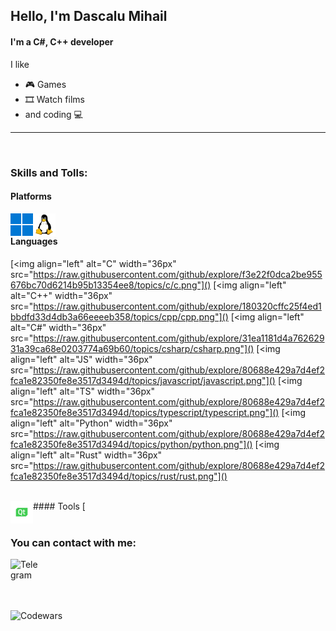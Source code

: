 ## Hello, I'm Dascalu Mihail 

#### I'm a C#, C++ developer

I like
-  🎮 Games
-  🎞️ Watch films
-  and coding 💻

---

<br />

### Skills and Tolls:

#### Platforms
[<img align="left" alt="Windows" width="36px" src="https://raw.githubusercontent.com/github/explore/379d49236d826364be968345e0a085d044108cff/topics/windows/windows.png">]()  [<img align="left" alt="Windows" width="36px" src="https://raw.githubusercontent.com/github/explore/80688e429a7d4ef2fca1e82350fe8e3517d3494d/topics/linux/linux.png">]()
<br />
#### Languages
[<img align="left" alt="C" width="36px" src="https://raw.githubusercontent.com/github/explore/f3e22f0dca2be955676bc70d6214b95b13354ee8/topics/c/c.png"]()
[<img align="left" alt="C++" width="36px" src="https://raw.githubusercontent.com/github/explore/180320cffc25f4ed1bbdfd33d4db3a66eeeeb358/topics/cpp/cpp.png"]()
[<img align="left" alt="C#" width="36px" src="https://raw.githubusercontent.com/github/explore/31ea1181d4a76262931a39ca68e0203774a69b60/topics/csharp/csharp.png"]()
[<img align="left" alt="JS" width="36px" src="https://raw.githubusercontent.com/github/explore/80688e429a7d4ef2fca1e82350fe8e3517d3494d/topics/javascript/javascript.png"]()
[<img align="left" alt="TS" width="36px" src="https://raw.githubusercontent.com/github/explore/80688e429a7d4ef2fca1e82350fe8e3517d3494d/topics/typescript/typescript.png"]()
[<img align="left" alt="Python" width="36px" src="https://raw.githubusercontent.com/github/explore/80688e429a7d4ef2fca1e82350fe8e3517d3494d/topics/python/python.png"]()
[<img align="left" alt="Rust" width="36px" src="https://raw.githubusercontent.com/github/explore/80688e429a7d4ef2fca1e82350fe8e3517d3494d/topics/rust/rust.png"]()

<br />
#### Tools
[<img align="left" alt="QT" width="36px" src="https://raw.githubusercontent.com/github/explore/80688e429a7d4ef2fca1e82350fe8e3517d3494d/topics/qt/qt.png"]()
[<img align="left" alt="Bash" width="36px" src="https://raw.githubusercontent.com/github/explore/80688e429a7d4ef2fca1e82350fe8e3517d3494d/topics/bash/bash.png"]()
[<img align="left" alt="Git" width="36px" src="https://raw.githubusercontent.com/github/explore/80688e429a7d4ef2fca1e82350fe8e3517d3494d/topics/git/git.png"]()
[<img align="left" alt="NodeJS" width="36px" src="https://raw.githubusercontent.com/github/explore/80688e429a7d4ef2fca1e82350fe8e3517d3494d/topics/nodejs/nodejs.png"]()

<br />
<br />
<br />

### You can contact with me:
[<img align="left" alt="Telegram" width="46px" src="https://www.svgrepo.com/show/452115/telegram.svg">](https://t.me/Mixas_das)

<br />
<br />
<br />
<br />

![Codewars](https://www.codewars.com/users/M1haS/badges/large)






